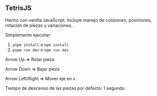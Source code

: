 ## TetrisJS
Hecho con vanilla JavaScript. Incluye manejo de colisiones, posiciones, rotación de piezas y variaciones.

Simplemente ejecutar:

1. `pnpm install` o `npm install`
2. `pnpm run dev` o `npm run dev`

Arrow Up => Rotar pieza

Arrow Down => Bajar pieza

Arrow Left/Right => Mover eje en x

Tiempo de descenso de las piezas por defecto: 1 segundo.
